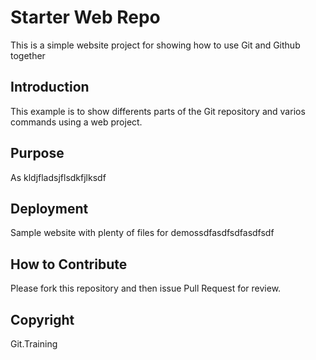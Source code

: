 # Starter Web Repo

This is a simple website project for showing how to use Git and Github together

## Introduction
This example is to show differents parts of the Git repository and varios commands using a web project.

## Purpose
As kldjfladsjflsdkfjlksdf

## Deployment

Sample website with plenty of files for demossdfasdfsdfasdfsdf

## How to Contribute
Please fork this repository and then issue Pull Request for review.

## Copyright
Git.Training